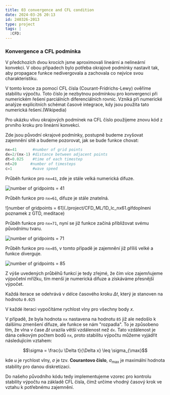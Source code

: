 ```yaml
---
title: 03 convergence and CFL condition
date: 2024-03-26 20:13
id: 240326-2013
type: project
tags: |
  :CFD: 
---
```

### Konvergence a CFL podmínka

V předchozích dvou krocích jsme aproximovali lineární a nelineární konvekci. V obou případech bylo potřeba okrajové podmínky nastavit tak, aby propagace funkce nedivergovala a zachovala co nejvíce svou charakteristiku.

V tomto kroce za pomocí CFL čísla (Courant-Fridrichs-Lewy) ověříme stabilitu výpočtu. Toto číslo je nezbytnou podmínkou pro konvergenci při numerickém řešení parciálních diferenciálních rovnic. Vzniká při numerické analýze explicitních schémat časové integrace, kdy jsou použita tato numerická řešení.(Wikipedia)

Pro ukázku vlivu okrajových podmínek na CFL číslo použijeme znovu kód z prvního kroku pro lineární konvekci.

Zde jsou původní okrajové podmínky, postupně budeme zvyšovat zajemnění sítě a budeme pozorovat, jak se bude funkce chovat:

```python
nx=41       #number of grid points
dx=2/(nx-1) #distance between adjacent points
dt=0.025    #time of each timestep
nt=20      #number of timesteps
c=1         #wave speed
```

Průběh funkce pro `nx=41`, zde je stále velká numerická difuze.

![number of gridpoints = 41](./project/CFD_ML/1D_lc_nx41.gif)

Průběh funkce pro `nx=61`, difuze je stále znatelná.

![number of gridpoints = 61](./project/CFD_ML/1D_lc_nx61.gifdoplneni poznamek z GTD, meditace)

Průběh funkce pro `nx=71`, nyní se již funkce začíná přibližovat svému původnímu tvaru.

![number of gridpoints = 71](./project/CFD_ML/1D_lc_nx71.gif)

Průběh funkce pro `nx=85`, v tomto případě je zajemnění již příliš velké a funkce diverguje.

![number of gridpoints = 85](./project/CFD_ML/1D_lc_nx85.gif)

Z výše uvedených průběhů funkcí je tedy zřejmé, že čím více zajemňujeme výpočetní mřížku, tím menší je numerická difuze a získáváme přesnější výpočet.

Každá iterace se odehrává v délce časového kroku $\Delta t$, který je stanoven na hodnotu `0.025`

V každé iteraci vypočítáme rychlost vlny pro všechny body $x$.

V případě, že byla hodnota `nx` nastavena na hodnotu `85` již ale nedošlo k dalšímu zmenšení difuze, ale funkce se nám "rozpadla". To je způsobeno tím, že vlna v čase $\Delta t$ urazila větší vzdálenost než `dx`. Tato vzdálenost je dána celkovým počtem bodů `nx`, proto stabilitu výpočtu můžeme vyjádřit následujícím vztahem:

$$\sigma = \frac{u \Delta t}{\Delta x} \leq \sigma_{\max}$$

kde $u$ je rychlost vlny, $\sigma$ je tzv. **Courantovo číslo**, $\sigma_{\max}$ je maximální hodnota stability pro danou diskretizaci.

Do našeho původního kódu tedy implementujeme vzorec pro kontrolu stability výpočtu na základě CFL čísla, čímž určíme vhodný časový krok ve vztahu k potřebnému zajemnění.



